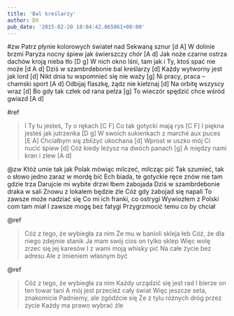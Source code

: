 ```yaml
---
title: 'Bal kreślarzy'
author: DX
pub_date: '2015-02-20 18:04:42.065061+00:00'
---
```


#zw
Patrz płynie kolorowych świateł nad Sekwaną sznur [d A] 
W dolinie brzmi Paryża nocny śpiew jak świerszczy chór [A d] 
Jak noże czarne ostrza dachów kroją nieba tło [D g]
W nich okno lśni, tam jak i Ty, ktoś spać nie może [d A d] 
Dziś w szambrdebonie bal kreślarzy [d]
Każdy wytworny jest jak lord [d] 
Nikt dnia tu wspomnieć się nie waży [g] 
Ni pracy, praca – chamski sport [A d]
Odbijaj flaszkę, żądz nie kiełznaj [d] 
Na orbitę wszyscy wraz [d]
Bo gdy tak człek od rana pełza [g]
To wieczór spędzić chce wśród gwiazd [A d]

#ref
>I Ty tu jesteś, Ty o rękach [C F]
>Co tak gotycki mają rys [C F] 
>I piękna jesteś jak jutrzenka [D g] 
>W swoich sukienkach z marché aux puces [E A] 
>Chciałbym się zbliżyć ukochana [d]
>Wprost w uszko mój Ci nucić śpiew [d] 
>Cóż kiedy leżysz na dwóch panach [g]
>A między nami kran i zlew [A d]

@zw
Któż umie tak jak Polak mówiąc milczeć, milcząc pić
Tak szumieć, tak o słowo jedno zaraz w mordę bić
Ech biada, te gotyckie ręce znów nie tam gdzie trza
Darujcie mi wybite drzwi łbem żabojada
Dziś w szambrdebonie draka w sali
Znowu z lokalem będzie źle 
Cóż gdy żabojad się napali 
To zawsze może nadziać się 
Co mi ich franki, co ostrygi
Wywiozłem z Polski com tam miał
I zawsze mogę bez fatygi 
Przygrzmocić temu co by chciał

@ref
>Cóż z tego, że wybiegła za nim 
>Że mu w banioli skleja łeb
>Cóż, że dla niego zdejmie stanik 
>Ja mam swój cios on tylko sklep
>Więc wolę zrzec się jej karesów
>I z wami moją whisky pić
>Na całe życie bez adresu
>Ale z imieniem własnym być 

@ref
>Cóż z tego, że wybiegła za nim
>Każdy urządzić się jest rad 
>I bierze on ten towar tani
>A mój jest przecież cały świat 
>Więc jeszcze seta, znakomicie 
>Padniemy, ale zgódźcie się
>Że z tylu różnych dróg przez życie
>Każdy ma prawo wybrać źle
